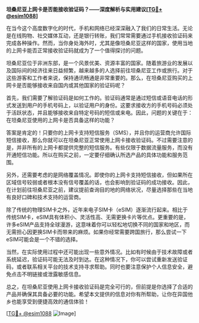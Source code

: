 **坦桑尼亚上网卡是否能接收验证码？——深度解析与实用建议[[TG💪+ @esim1088](https://t.me/s/esim1088)]**

在当今这个高度数字化的时代，手机和网络已经深深融入了我们的日常生活。无论是在线购物、社交媒体互动，还是银行转账，我们常常需要通过手机接收验证码来完成各种操作。然而，当你身处海外时，尤其是像坦桑尼亚这样的国家，使用当地的上网卡能否正常接收验证码就成为了一个值得探讨的问题。

坦桑尼亚位于非洲东部，是一个风景优美、资源丰富的国家。随着旅游业的发展以及国际间的经济往来日益频繁，越来越多的人选择前往坦桑尼亚工作或旅行。对于这些游客和工作者来说，保持通讯畅通是非常重要的。那么，在坦桑尼亚购买的上网卡是否能够接收来自国内或其他国家的验证码呢？

首先，我们需要了解验证码是如何工作的。验证码通常是通过短信或语音电话的形式发送到用户的手机号码上，以验证用户的身份。这要求接收方的手机号码必须处于活跃状态，并且能够接收来自特定号码的短信或来电。因此，问题的关键在于：在坦桑尼亚使用的上网卡是否具备这样的功能？

答案是肯定的！只要你的上网卡支持短信服务（SMS），并且你的运营商允许国际短信接收，那么你就可以在坦桑尼亚正常使用上网卡接收验证码。不过需要注意的是，并非所有的上网卡都提供完整的短信服务。有些仅限于数据流量服务，而没有开通短信功能。所以在购买之前，一定要仔细确认所选产品的具体功能和服务范围。

另外，还需要考虑的是网络覆盖情况。即使你的上网卡支持短信接收，但如果所在区域信号较弱或者根本没有信号覆盖的话，也会影响到验证码的成功接收。因此，在计划前往坦桑尼亚之前，建议提前查询目的地的网络状况，尽量选择那些在当地有良好口碑和技术支持的运营商。

除了传统的物理SIM卡之外，近年来电子SIM卡（eSIM）逐渐流行起来。相比于传统SIM卡，eSIM具有体积小、灵活性高、无需更换卡片等优点。更重要的是，许多eSIM产品支持全球漫游，这意味着你可以轻松地切换不同的国家和地区，而无需担心因更换SIM卡而带来的麻烦。如果你经常需要跨国旅行，那么尝试一下eSIM可能会是一个不错的选择。

当然，在实际使用过程中还可能出现一些意外情况。比如有时候由于技术故障或者系统延迟，验证码可能无法及时到达。在这种情况下，你可以尝试重新发送验证码，或者联系相关平台的技术支持寻求帮助。同时也要注意保护个人信息安全，避免点击不明链接或泄露敏感信息。

总之，在坦桑尼亚使用上网卡接收验证码是完全可行的，但前提是你选择了合适的产品并确保其具备必要的功能。希望本文提供的信息对你有所帮助，让你在异国他乡也能享受到便捷高效的通信体验！

[[TG💪+ @esim1088](https://t.me/s/esim1088) ![Image](https://i.postimg.cc/4NQfJmqS/Snipaste-2025-05-13-00-14-12.png)]